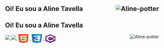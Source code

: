 
## Oi! Eu sou a Aline Tavella <img align="right" alt="Aline-potter" src="https://cdn.discordapp.com/attachments/795358919417397249/825430589581688872/hi.gif">
## Oi! Eu sou a Aline Tavella 
<a href="https://github.com/AlineTavella">
  <img height="180em" src="https://github-readme-stats-eight-theta.vercel.app/api?username=AlineTavella&show_icons=true&theme=dracula&include_all_commits=true&count_private=true"/>
  <img height="180em" src="https://github-readme-stats-eight-theta.vercel.app/api/top-langs/?username=AlineTavella&layout=compact&langs_count=8&theme=dracula"/>

  <img align="center" alt="Aline-HTML" height="30" width="40" src="https://raw.githubusercontent.com/devicons/devicon/master/icons/html5/html5-original.svg">
  <img align="center" alt="Aline-CSS" height="30" width="40" src="https://raw.githubusercontent.com/devicons/devicon/master/icons/css3/css3-original.svg">
  <img align="center" alt="Aline-Csharp" height="30" width="40" src="https://raw.githubusercontent.com/devicons/devicon/master/icons/csharp/csharp-original.svg">
  <img align="right" alt="Aline-potter" src="https://cdn.discordapp.com/attachments/795358919417397249/825430589581688872/hi.gif">
</div>

  ##
